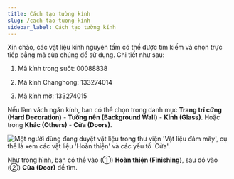 ```yaml
---
title: Cách tạo tường kính
slug: /cach-tao-tuong-kinh
sidebar_label: Cách tạo tường kính
---
```


Xin chào, các vật liệu kính nguyên tấm có thể được tìm kiếm và chọn trực tiếp bằng mã của chúng để sử dụng. Chi tiết như sau:

1. Mã kính trong suốt: 00088838

2. Mã kính Changhong: 133274014

3. Mã kính mờ: 133274015

Nếu làm vách ngăn kính, bạn có thể chọn trong danh mục **Trang trí cứng (Hard Decoration)** - **Tường nền (Background Wall)** - **Kính (Glass)**. Hoặc trong **Khác (Others)** - **Cửa (Doors)**.

![Một người dùng đang duyệt vật liệu trong thư viện 'Vật liệu đám mây', cụ thể là xem các vật liệu 'Hoàn thiện' và các yếu tố 'Cửa'.](https://storage.googleapis.com/jegavn_kb/images/147c11f3-3503-45e3-9333-b01288039050.png)

Như trong hình, bạn có thể vào (①) **Hoàn thiện (Finishing)**, sau đó vào (②) **Cửa (Door)** để tìm.
